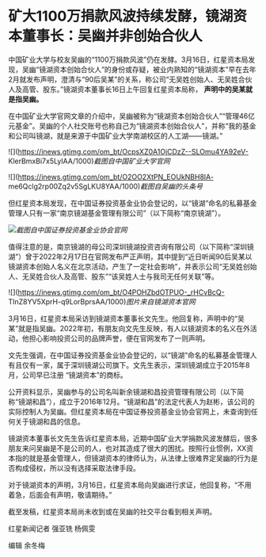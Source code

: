 # 矿大1100万捐款风波持续发酵，镜湖资本董事长：吴幽并非创始合伙人

中国矿业大学与校友吴幽的“1100万捐款风波”仍在发酵。3月16日，红星资本局发现，吴幽“镜湖资本创始合伙人”的身份或存疑，被业内熟知的“镜湖资本”早在去年2月就发布声明，澄清与“90后吴某”的关系，称公司“无吴姓创始人、无吴姓合伙人及高管、股东。”镜湖资本董事长16日上午回复红星资本局称，
**声明中的吴某就是指吴幽。**

在中国矿业大学官网文章的介绍中，吴幽被称为“镜湖资本创始合伙人”“管理46亿元基金”。吴幽的个人社交账号也称自己为“镜湖资本创始合伙人”，并称“我的基金和公司叫镜湖，就是来源于中国矿业大学南湖校区的人工湖——镜湖。”

![](https://inews.gtimg.com/om_bt/OcpsXZ0A1OjCDzZ--SLOmu4YA92eV-
KlerBmxBi7x5LyIAA/1000)_截图自中国矿业大学官网_

![](https://inews.gtimg.com/om_bt/O2OO2XtPN_EOUkNBH8lA-
me6Qclg2rp00Zq2v5SgLKU8YAA/1000)_截图自吴幽的头条号_

但红星资本局发现，在中国证券投资基金业协会登记的，以“镜湖”命名的私募基金管理人只有一家“南京镜湖基金管理有限公司”（以下简称“南京镜湖”）。

![](https://inews.gtimg.com/om_bt/OowvfcWW9QA4w1XrOdm2esukar1kIxzl9ZYvo2_xG7A4QAA/1000)_截图自中国证券投资基金业协会官网_

值得注意的是，南京镜湖的母公司深圳镜湖投资咨询有限公司（以下简称“深圳镜湖”）曾于2022年2月17日在官网发布严正声明，其中提到“近日听闻90后吴某以镜湖资本创始人名义在北京活动，产生了一定社会影响”，并表示公司“无吴姓创始人、无吴姓合伙人及高管、股东”“该吴姓人士与我司无任何关联”等。

![](https://inews.gtimg.com/om_bt/O4POHZbdOTPUO-_rHCvBcQ-
TInZ8YV5XprH-q9LorBprsAA/1000)_图片来自镜湖资本官网_

3月16日，红星资本局采访到镜湖资本董事长文先生。他回复称，声明中的“吴某”就是指吴幽。2022年初，有朋友向文先生反映，有人以镜湖资本的名义在外活动，他担心影响投资公司的品牌声誉，便在官网发布了一则声明。

文先生强调，在中国证券投资基金业协会登记的，以“镜湖”命名的私募基金管理人有且仅有一家，属于深圳镜湖公司旗下。文先生表示，深圳镜湖成立于2015年8月，公司早已注册
“镜湖资本”的商标。

公开资料显示，吴幽参与的公司名叫新余镜湖和昌投资管理有限公司（以下简称“镜湖和昌”），成立于2016年12月。“镜湖和昌”的法定代表人为赵彬，该公司的实际控制人为吴幽。但红星资本局在中国证券投资基金业协会官网上，未查询到任何关于镜湖和昌的信息。

镜湖资本董事长文先生告诉红星资本局，近期中国矿业大学捐款风波发酵后，很多朋友来问吴幽是不是公司的人，也对其造成了很大的困扰。按照行业惯例，XX资本指的就是基金管理人，但镜湖资本的律师认为，从法律上很难界定吴幽的行为是否构成侵权，所以没有选择采取法律手段。

对于镜湖资本的声明，3月16日，红星资本局向吴幽进行求证，他回复称，“不用着急，后面会有声明，敬请期待。”

截至发稿，红星资本局尚未收到或在吴幽的社交平台看到相关声明。

红星新闻记者 强亚铣 杨佩雯

编辑 余冬梅

